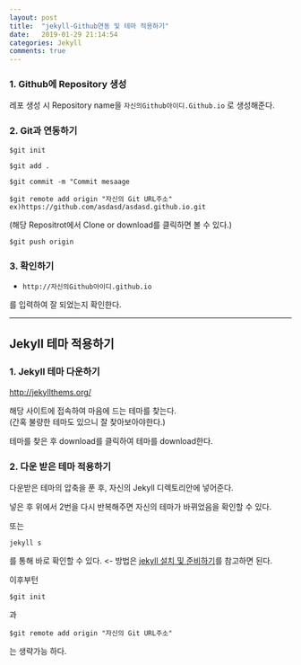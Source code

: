 ```yaml
---
layout: post
title:  "jekyll-Github연동 및 테마 적용하기"
date:   2019-01-29 21:14:54
categories: Jekyll
comments: true
---
```



### 1. Github에 Repository 생성

레포 생성 시 Repository name을 `자신의Github아이디.Github.io` 로 생성해준다.

### 2. Git과 연동하기

~~~
$git init

$git add .

$git commit -m "Commit mesaage

$git remote add origin "자신의 Git URL주소" ex)https://github.com/asdasd/asdasd.github.io.git

~~~  

(해당 Repositrot에서 Clone or download를 클릭하면 볼 수 있다.)

~~~
$git push origin
~~~  

### 3. 확인하기

* `http://자신의Github아이디.github.io`

를 입력하여 잘 되었는지 확인한다.

---  


## Jekyll 테마 적용하기

### 1. Jekyll 테마 다운하기

http://jekyllthems.org/

해당 사이트에 접속하여 마음에 드는 테마를 찾는다.  
(간혹 불량한 테마도 있으니 잘 찾아보아야한다.)  

테마를 찾은 후 download를 클릭하여 테마를 download한다.  

### 2. 다운 받은 테마 적용하기

다운받은 테마의 압축을 푼 후, 자신의 Jekyll 디렉토리안에 넣어준다.  

넣은 후 위에서 2번을 다시 반복해주면 자신의 테마가 바뀌었음을 확인할 수 있다.  

또는  
~~~
jekyll s
~~~  
를 통해 바로 확인할 수 있다. <- 방법은 [jekyll 설치 및 준비하기](https://chogyujin.github.io/2019/01/28/jekyll-%EC%84%A4%EC%B9%98-%EB%B0%8F-%EC%A4%80%EB%B9%84%ED%95%98%EA%B8%B0/)를 참고하면 된다.  

이후부턴   

~~~
$git init
~~~  
과  

~~~
$git remote add origin "자신의 Git URL주소"
~~~  

는 생략가능 하다.  

